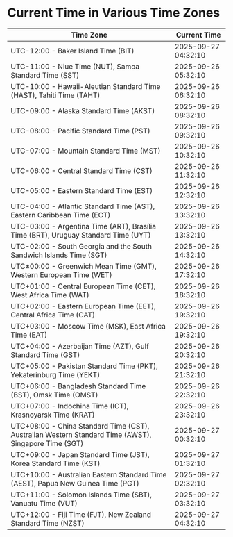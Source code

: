 # Current Time in Various Time Zones

| Time Zone | Current Time |
|-----------|--------------|
| UTC-12:00 - Baker Island Time (BIT) | 2025-09-27 04:32:10 |
| UTC-11:00 - Niue Time (NUT), Samoa Standard Time (SST) | 2025-09-26 05:32:10 |
| UTC-10:00 - Hawaii-Aleutian Standard Time (HAST), Tahiti Time (TAHT) | 2025-09-26 06:32:10 |
| UTC-09:00 - Alaska Standard Time (AKST) | 2025-09-26 08:32:10 |
| UTC-08:00 - Pacific Standard Time (PST) | 2025-09-26 09:32:10 |
| UTC-07:00 - Mountain Standard Time (MST) | 2025-09-26 10:32:10 |
| UTC-06:00 - Central Standard Time (CST) | 2025-09-26 11:32:10 |
| UTC-05:00 - Eastern Standard Time (EST) | 2025-09-26 12:32:10 |
| UTC-04:00 - Atlantic Standard Time (AST), Eastern Caribbean Time (ECT) | 2025-09-26 13:32:10 |
| UTC-03:00 - Argentina Time (ART), Brasília Time (BRT), Uruguay Standard Time (UYT) | 2025-09-26 13:32:10 |
| UTC-02:00 - South Georgia and the South Sandwich Islands Time (SGT) | 2025-09-26 14:32:10 |
| UTC±00:00 - Greenwich Mean Time (GMT), Western European Time (WET) | 2025-09-26 17:32:10 |
| UTC+01:00 - Central European Time (CET), West Africa Time (WAT) | 2025-09-26 18:32:10 |
| UTC+02:00 - Eastern European Time (EET), Central Africa Time (CAT) | 2025-09-26 19:32:10 |
| UTC+03:00 - Moscow Time (MSK), East Africa Time (EAT) | 2025-09-26 19:32:10 |
| UTC+04:00 - Azerbaijan Time (AZT), Gulf Standard Time (GST) | 2025-09-26 20:32:10 |
| UTC+05:00 - Pakistan Standard Time (PKT), Yekaterinburg Time (YEKT) | 2025-09-26 21:32:10 |
| UTC+06:00 - Bangladesh Standard Time (BST), Omsk Time (OMST) | 2025-09-26 22:32:10 |
| UTC+07:00 - Indochina Time (ICT), Krasnoyarsk Time (KRAT) | 2025-09-26 23:32:10 |
| UTC+08:00 - China Standard Time (CST), Australian Western Standard Time (AWST), Singapore Time (SGT) | 2025-09-27 00:32:10 |
| UTC+09:00 - Japan Standard Time (JST), Korea Standard Time (KST) | 2025-09-27 01:32:10 |
| UTC+10:00 - Australian Eastern Standard Time (AEST), Papua New Guinea Time (PGT) | 2025-09-27 02:32:10 |
| UTC+11:00 - Solomon Islands Time (SBT), Vanuatu Time (VUT) | 2025-09-27 03:32:10 |
| UTC+12:00 - Fiji Time (FJT), New Zealand Standard Time (NZST) | 2025-09-27 04:32:10 |
